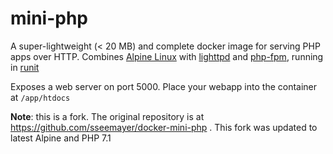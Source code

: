 # mini-php
A super-lightweight (< 20 MB) and complete docker image for serving PHP apps over HTTP. Combines [Alpine Linux](http://www.alpinelinux.org/) with [lighttpd](https://www.lighttpd.net/) and [php-fpm](http://php-fpm.org/), running in [runit](http://smarden.org/runit/)

Exposes a web server on port 5000. Place your webapp into the container at `/app/htdocs`

**Note**: this is a fork. The original repository is at https://github.com/sseemayer/docker-mini-php . This fork was updated to latest Alpine and PHP 7.1
